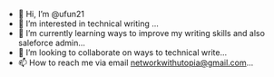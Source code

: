 - 👋 Hi, I’m @ufun21
- 👀 I’m interested in technical writing ...
- 🌱 I’m currently learning ways to improve my writing skills and also saleforce admin...
- 💞️ I’m looking to collaborate on ways to technical write...
- 📫 How to reach me via email networkwithutopia@gmail.com...

<!---
ufun21/ufun21 is a ✨ special ✨ repository because its `README.md` (this file) appears on your GitHub profile.
You can click the Preview link to take a look at your changes.
--->
